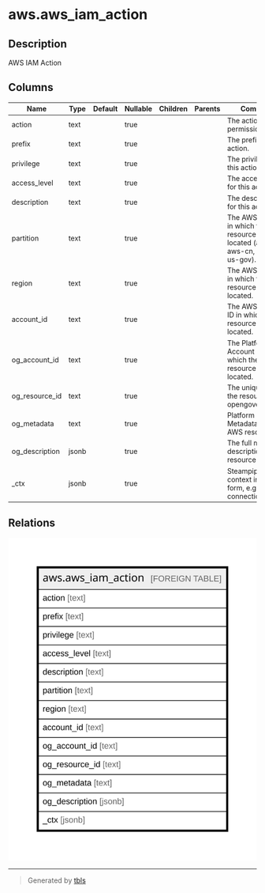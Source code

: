 # aws.aws_iam_action

## Description

AWS IAM Action

## Columns

| Name | Type | Default | Nullable | Children | Parents | Comment |
| ---- | ---- | ------- | -------- | -------- | ------- | ------- |
| action | text |  | true |  |  | The action for this permission. |
| prefix | text |  | true |  |  | The prefix for this action. |
| privilege | text |  | true |  |  | The privilege for this action. |
| access_level | text |  | true |  |  | The access level for this action. |
| description | text |  | true |  |  | The description for this action. |
| partition | text |  | true |  |  | The AWS partition in which the resource is located (aws, aws-cn, or aws-us-gov). |
| region | text |  | true |  |  | The AWS Region in which the resource is located. |
| account_id | text |  | true |  |  | The AWS Account ID in which the resource is located. |
| og_account_id | text |  | true |  |  | The Platform Account ID in which the resource is located. |
| og_resource_id | text |  | true |  |  | The unique ID of the resource in opengovernance. |
| og_metadata | text |  | true |  |  | Platform Metadata of the AWS resource. |
| og_description | jsonb |  | true |  |  | The full model description of the resource |
| _ctx | jsonb |  | true |  |  | Steampipe context in JSON form, e.g. connection_name. |

## Relations

![er](aws.aws_iam_action.svg)

---

> Generated by [tbls](https://github.com/k1LoW/tbls)
